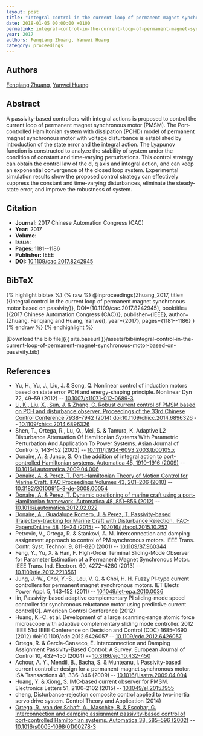 ```yaml
---
layout: post
title: "Integral control in the current loop of permanent magnet synchronous motor based on passivity"
date: 2018-01-05 00:00:00 +0100
permalink: integral-control-in-the-current-loop-of-permanent-magnet-synchronous-motor-based-on-passivity
year: 2017
authors: Fenqiang Zhuang, Yanwei Huang
category: proceedings
---
```

 
## Authors
[Fenqiang Zhuang](authors/fenqiang-zhuang), [Yanwei Huang](authors/yanwei-huang)
 
## Abstract
A passivity-based controllers with integral actions is proposed to control the current loop of permanent magnet synchronous motor (PMSM). The Port-controlled Hamiltonian system with dissipation (PCHD) model of permanent magnet synchronous motor with voltage disturbance is established by introduction of the state error and the integral action. The Lyapunov function is constructed to analyze the stability of system under the condition of constant and time-varying perturbations. This control strategy can obtain the control law of the d, q axis and integral action, and can keep an exponential convergence of the closed loop system. Experimental simulation results show the proposed control strategy can effectively suppress the constant and time-varying disturbances, eliminate the steady-state error, and improve the robustness of system.
 
## Citation
- **Journal:** 2017 Chinese Automation Congress (CAC)
- **Year:** 2017
- **Volume:** 
- **Issue:** 
- **Pages:** 1181--1186
- **Publisher:** IEEE
- **DOI:** [10.1109/cac.2017.8242945](https://doi.org/10.1109/cac.2017.8242945)
 
## BibTeX
{% highlight bibtex %}
{% raw %}
@inproceedings{Zhuang_2017,
  title={{Integral control in the current loop of permanent magnet synchronous motor based on passivity}},
  DOI={10.1109/cac.2017.8242945},
  booktitle={{2017 Chinese Automation Congress (CAC)}},
  publisher={IEEE},
  author={Zhuang, Fenqiang and Huang, Yanwei},
  year={2017},
  pages={1181--1186}
}
{% endraw %}
{% endhighlight %}
 
[Download the bib file]({{ site.baseurl }}/assets/bib/integral-control-in-the-current-loop-of-permanent-magnet-synchronous-motor-based-on-passivity.bib)
 
## References
- Yu, H., Yu, J., Liu, J. & Song, Q. Nonlinear control of induction motors based on state error PCH and energy-shaping principle. Nonlinear Dyn 72, 49–59 (2012) -- [10.1007/s11071-012-0689-3](https://doi.org/10.1007/s11071-012-0689-3)
- [Li, K., Liu, X., Sun, J. & Zhang, C. Robust current control of PMSM based on PCH and disturbance observer. Proceedings of the 33rd Chinese Control Conference 7938–7942 (2014) doi:10.1109/chicc.2014.6896326](robust-current-control-of-pmsm-based-on-pch-and-disturbance-observer) -- [10.1109/chicc.2014.6896326](https://doi.org/10.1109/chicc.2014.6896326)
- Shen, T., Ortega, R., Lu, Q., Mei, S. & Tamura, K. Adaptive L2 Disturbance Attenuation Of Hamiltonian Systems With Parametric Perturbation And Application To Power Systems. Asian Journal of Control 5, 143–152 (2003) -- [10.1111/j.1934-6093.2003.tb00105.x](https://doi.org/10.1111/j.1934-6093.2003.tb00105.x)
- [Donaire, A. & Junco, S. On the addition of integral action to port-controlled Hamiltonian systems. Automatica 45, 1910–1916 (2009)](on-the-addition-of-integral-action-to-port-controlled-hamiltonian-systems) -- [10.1016/j.automatica.2009.04.006](https://doi.org/10.1016/j.automatica.2009.04.006)
- [Donaire, A. & Perez, T. Port-Hamiltonian Theory of Motion Control for Marine Craft. IFAC Proceedings Volumes 43, 201–206 (2010)](port-hamiltonian-theory-of-motion-control-for-marine-craft) -- [10.3182/20100915-3-de-3008.00054](https://doi.org/10.3182/20100915-3-de-3008.00054)
- [Donaire, A. & Perez, T. Dynamic positioning of marine craft using a port-Hamiltonian framework. Automatica 48, 851–856 (2012)](dynamic-positioning-of-marine-craft-using-a-port-hamiltonian-framework) -- [10.1016/j.automatica.2012.02.022](https://doi.org/10.1016/j.automatica.2012.02.022)
- [Donaire, A., Guadalupe Romero, J. & Perez, T. Passivity-based Trajectory-tracking for Marine Craft with Disturbance Rejection. IFAC-PapersOnLine 48, 19–24 (2015)](passivity-based-trajectory-tracking-for-marine-craft-with-disturbance-rejection) -- [10.1016/j.ifacol.2015.10.252](https://doi.org/10.1016/j.ifacol.2015.10.252)
- Petrovic, V., Ortega, R. & Stankovi, A. M. Interconnection and damping assignment approach to control of PM synchronous motors. IEEE Trans. Contr. Syst. Technol. 9, 811–820 (2001) -- [10.1109/87.960344](https://doi.org/10.1109/87.960344)
- Feng, Y., Yu, X. & Han, F. High-Order Terminal Sliding-Mode Observer for Parameter Estimation of a Permanent-Magnet Synchronous Motor. IEEE Trans. Ind. Electron. 60, 4272–4280 (2013) -- [10.1109/tie.2012.2213561](https://doi.org/10.1109/tie.2012.2213561)
- Jung, J.-W., Choi, Y.-S., Leu, V. Q. & Choi, H. H. Fuzzy PI-type current controllers for permanent magnet synchronous motors. IET Electr. Power Appl. 5, 143–152 (2011) -- [10.1049/iet-epa.2010.0036](https://doi.org/10.1049/iet-epa.2010.0036)
- lin, Passivity-based adaptive complementary PI sliding-mode speed controller for synchronous reluctance motor using predictive current control[C]. American Control Conference (2012)
- Huang, K.-C. et al. Development of a large scanning-range atomic force microscope with adaptive complementary sliding mode controller. 2012 IEEE 51st IEEE Conference on Decision and Control (CDC) 1685–1690 (2012) doi:10.1109/cdc.2012.6426057 -- [10.1109/cdc.2012.6426057](https://doi.org/10.1109/cdc.2012.6426057)
- Ortega, R. & García-Canseco, E. Interconnection and Damping Assignment Passivity-Based Control: A Survey. European Journal of Control 10, 432–450 (2004) -- [10.3166/ejc.10.432-450](https://doi.org/10.3166/ejc.10.432-450)
- Achour, A. Y., Mendil, B., Bacha, S. & Munteanu, I. Passivity-based current controller design for a permanent-magnet synchronous motor. ISA Transactions 48, 336–346 (2009) -- [10.1016/j.isatra.2009.04.004](https://doi.org/10.1016/j.isatra.2009.04.004)
- Huang, Y. & Xiong, S. IMC‐based current observer for PMSM. Electronics Letters 51, 2100–2102 (2015) -- [10.1049/el.2015.1955](https://doi.org/10.1049/el.2015.1955)
- cheng, Disturbance-rejection composite control applied to two-inertia servo drive system. Control Theory and Application (2014)
- [Ortega, R., van der Schaft, A., Maschke, B. & Escobar, G. Interconnection and damping assignment passivity-based control of port-controlled Hamiltonian systems. Automatica 38, 585–596 (2002)](interconnection-and-damping-assignment-passivity-based-control-of-port-controlled-hamiltonian-systems) -- [10.1016/s0005-1098(01)00278-3](https://doi.org/10.1016/s0005-1098(01)00278-3)

